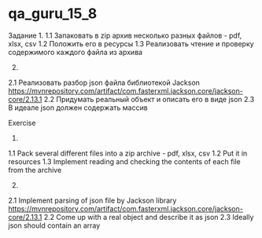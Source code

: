 # qa_guru_15_8

Задание
1. 
1.1 Запаковать в zip архив несколько разных файлов - pdf, xlsx, csv
1.2 Положить его в ресурсы
1.3 Реализовать чтение и проверку содержимого каждого файла из архива

2.
2.1 Реализовать разбор json  файла библиотекой Jackson https://mvnrepository.com/artifact/com.fasterxml.jackson.core/jackson-core/2.13.1
2.2 Придумать реальный объект и описать его в виде  json
2.3 В идеале json должен содержать массив

Exercise

1.
1.1 Pack several different files into a zip archive - pdf, xlsx, csv
1.2 Put it in resources
1.3 Implement reading and checking the contents of each file from the archive

2.
2.1 Implement parsing of json file by Jackson library https://mvnrepository.com/artifact/com.fasterxml.jackson.core/jackson-core/2.13.1
2.2 Come up with a real object and describe it as json
2.3 Ideally json should contain an array
